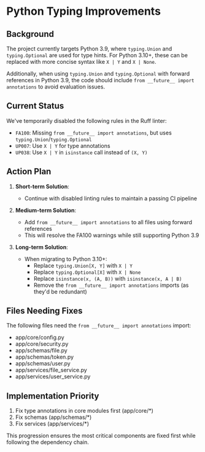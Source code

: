 # Python Typing Improvements

## Background

The project currently targets Python 3.9, where `typing.Union` and `typing.Optional` are used for type hints.
For Python 3.10+, these can be replaced with more concise syntax like `X | Y` and `X | None`.

Additionally, when using `typing.Union` and `typing.Optional` with forward references in Python 3.9,
the code should include `from __future__ import annotations` to avoid evaluation issues.

## Current Status

We've temporarily disabled the following rules in the Ruff linter:

- `FA100`: Missing `from __future__ import annotations`, but uses `typing.Union`/`typing.Optional`
- `UP007`: Use `X | Y` for type annotations
- `UP038`: Use `X | Y` in `isinstance` call instead of `(X, Y)`

## Action Plan

1. **Short-term Solution**:
   - Continue with disabled linting rules to maintain a passing CI pipeline

2. **Medium-term Solution**:
   - Add `from __future__ import annotations` to all files using forward references
   - This will resolve the FA100 warnings while still supporting Python 3.9

3. **Long-term Solution**:
   - When migrating to Python 3.10+:
     - Replace `typing.Union[X, Y]` with `X | Y`
     - Replace `typing.Optional[X]` with `X | None`
     - Replace `isinstance(x, (A, B))` with `isinstance(x, A | B)`
     - Remove the `from __future__ import annotations` imports (as they'd be redundant)

## Files Needing Fixes

The following files need the `from __future__ import annotations` import:

- app/core/config.py
- app/core/security.py
- app/schemas/file.py
- app/schemas/token.py
- app/schemas/user.py
- app/services/file_service.py
- app/services/user_service.py

## Implementation Priority

1. Fix type annotations in core modules first (app/core/*)
2. Fix schemas (app/schemas/*)
3. Fix services (app/services/*)

This progression ensures the most critical components are fixed first while following the dependency chain.
